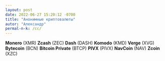 ```yaml
---
layout: post
date: 2022-06-27 15:20:12 -0700
title: "Анонимные криптовалюты"
autor: "Александр"
permal-n-k: /cc/
---
```


**Monero** (XMR)
**Zcash** (ZEC)
**Dash** (DASH)
**Komodo** (KMD)
**Verge** (XVG)
**Bytecoin** (BCN)
**Bitcoin Private** (BTCP)
**PIVX** (PIVX)
**NavCoin** (NAV)
**Zcoin** (XZC)
